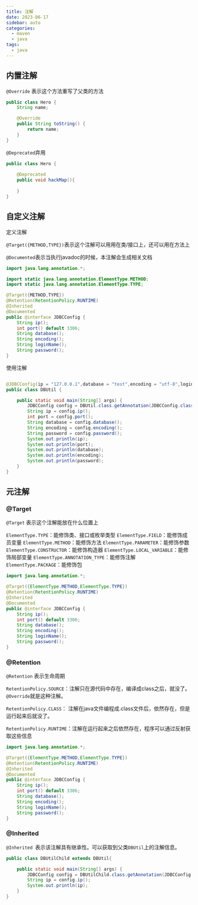 ```yaml
---
title: 注解
date: 2023-06-17
sidebar: auto
categories:
  - maven
  - java
tags:
  - java
---
```


## 内置注解

`@Override` 表示这个方法重写了父类的方法

```java
public class Hero {
    String name;

    @Override
    public String toString() {
        return name;
    }
}
```

`@Deprecated`弃用

```java
public class Hero {
    
    @Deprecated
    public void hackMap(){
        
    }
}
```

## 自定义注解

定义注解

`@Target({METHOD,TYPE})`表示这个注解可以用用在类/接口上，还可以用在方法上

`@Documented`表示当执行javadoc的时候，本注解会生成相关文档

```java
import java.lang.annotation.*;

import static java.lang.annotation.ElementType.METHOD;
import static java.lang.annotation.ElementType.TYPE;

@Target({METHOD,TYPE})
@Retention(RetentionPolicy.RUNTIME)
@Inherited
@Documented
public @interface JDBCConfig {
    String ip();
    int port() default 3306;
    String database();
    String encoding();
    String loginName();
    String password();
}
```

使用注解

```java

@JDBCConfig(ip = "127.0.0.1",database = "test",encoding = "utf-8",loginName = "root",password = "admin")
public class DBUtil {

    public static void main(String[] args) {
        JDBCConfig config = DBUtil.class.getAnnotation(JDBCConfig.class);
        String ip = config.ip();
        int port = config.port();
        String database = config.database();
        String encoding = config.encoding();
        String password = config.password();
        System.out.println(ip);
        System.out.println(port);
        System.out.println(database);
        System.out.println(encoding);
        System.out.println(password);
    }
}
```

## 元注解

### @Target

`@Target` 表示这个注解能放在什么位置上

`ElementType.TYPE`：能修饰类、接口或枚举类型
`ElementType.FIELD`：能修饰成员变量
`ElementType.METHOD`：能修饰方法
`ElementType.PARAMETER`：能修饰参数
`ElementType.CONSTRUCTOR`：能修饰构造器
`ElementType.LOCAL_VARIABLE`：能修饰局部变量
`ElementType.ANNOTATION_TYPE`：能修饰注解
`ElementType.PACKAGE`：能修饰包

```java
import java.lang.annotation.*;

@Target({ElementType.METHOD,ElementType.TYPE})
@Retention(RetentionPolicy.RUNTIME)
@Inherited
@Documented
public @interface JDBCConfig {
    String ip();
    int port() default 3306;
    String database();
    String encoding();
    String loginName();
    String password();
}
```

### @Retention

`@Retention` 表示生命周期

`RetentionPolicy.SOURCE`：注解只在源代码中存在，编译成class之后，就没了。`@Override`就是这种注解。

`RetentionPolicy.CLASS`： 注解在java文件编程成.class文件后，依然存在，但是运行起来后就没了。

`RetentionPolicy.RUNTIME`：注解在运行起来之后依然存在，程序可以通过反射获取这些信息

```java
import java.lang.annotation.*;

@Target({ElementType.METHOD,ElementType.TYPE})
@Retention(RetentionPolicy.RUNTIME)
@Inherited
@Documented
public @interface JDBCConfig {
    String ip();
    int port() default 3306;
    String database();
    String encoding();
    String loginName();
    String password();
}
```

### @Inherited

`@Inherited `表示该注解具有继承性。可以获取到父类`DBUtil`上的注解信息。

```java
public class DBUtilChild extends DBUtil{

    public static void main(String[] args) {
        JDBCConfig config = DBUtilChild.class.getAnnotation(JDBCConfig.class);
        String ip = config.ip();
        System.out.println(ip);
    }
}
```


